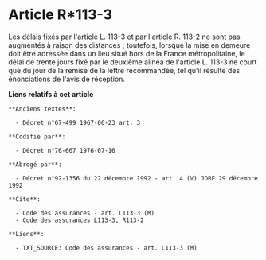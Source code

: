 # Article R*113-3

Les délais fixés par l'article L. 113-3 et par l'article R. 113-2 ne sont pas augmentés à raison des distances ; toutefois,
lorsque la mise en demeure doit être adressée dans un lieu situé hors de la France métropolitaine, le délai de trente jours
fixé par le deuxième alinéa de l'article L. 113-3 ne court que du jour de la remise de la lettre recommandée, tel qu'il
résulte des énonciations de l'avis de réception.

**Liens relatifs à cet article**

	**Anciens textes**:

	  - Décret n°67-499 1967-06-23 art. 3

	**Codifié par**:

	  - Décret n°76-667 1976-07-16

	**Abrogé par**:

	  - Décret n°92-1356 du 22 décembre 1992 - art. 4 (V) JORF 29 décembre 1992

	**Cite**:

	  - Code des assurances - art. L113-3 (M)
	  - Code des assurances L113-3, R113-2

	**Liens**:

	  - TXT_SOURCE: Code des assurances - art. L113-3 (M)
